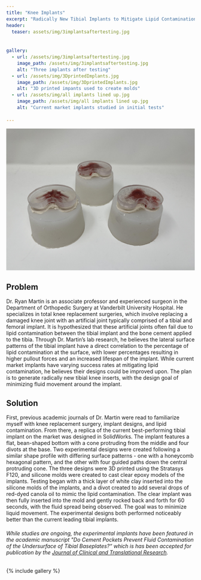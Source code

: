 ```yaml
---
title: "Knee Implants"
excerpt: "Radically New Tibial Implants to Mitigate Lipid Contamination"
header:
  teaser: assets/img/3implantsaftertesting.jpg


gallery:
  - url: /assets/img/3implantsaftertesting.jpg
    image_path: /assets/img/3implantsaftertesting.jpg
    alt: "Three implants after testing"
  - url: /assets/img/3DprintedImplants.jpg
    image_path: /assets/img/3DprintedImplants.jpg
    alt: "3D printed impants used to create molds"
  - url: /assets/img/all implants lined up.jpg
    image_path: /assets/img/all implants lined up.jpg
    alt: "Current market implants studied in initial tests"
  
---
```



<img src="/assets/img/3implantsaftertesting.jpg" alt="Philip Butcher" style="width:900px;"/>

## Problem

Dr. Ryan Martin is an associate professor and experienced surgeon in the Department of Orthopedic Surgery at Vanderbilt University Hospital. He specializes in total knee replacement surgeries, which involve replacing a damaged knee joint with an artificial joint typically comprised of a tibial and femoral implant. It is hypothesized that these artificial joints often fail due to lipid contamination between the tibial implant and the bone cement applied to the tibia. Through Dr. Martin’s lab research, he believes the lateral surface patterns of the tibial implant have a direct correlation to the percentage of lipid contamination at the surface, with lower percentages resulting in higher pullout forces and an increased lifespan of the implant. While current market implants have varying success rates at mitigating lipid contamination, he believes their designs could be improved upon. The plan is to generate radically new tibial knee inserts, with the design goal of minimizing fluid movement around the implant.



## Solution


First, previous academic journals of Dr. Martin were read to familiarize myself with knee replacement surgery, implant designs, and lipid contamination. From there, a replica of the current best-performing tibial implant on the market was designed in SolidWorks. The implant features a flat, bean-shaped bottom with a cone protruding from the middle and four divots at the base. Two experimental designs were created following a similar shape profile with differing surface patterns - one with a honeycomb hexagonal pattern, and the other with four guided paths down the central protruding cone. The three designs were 3D printed using the Stratasys F120, and silicone molds were created to cast clear epoxy models of the implants. Testing began with a thick layer of white clay inserted into the silicone molds of the implants, and a divot created to add several drops of red-dyed canola oil to mimic the lipid contamination. The clear implant was then fully inserted into the mold and gently rocked back and forth for 60 seconds, with the fluid spread being observed. The goal was to minimize liquid movement. The experimental designs both performed noticeably better than the current leading tibial implants. 

###### While studies are ongoing, the experimental implants have been featured in the academic manuscript "Do Cement Pockets Prevent Fluid Contamination of the Undersurface of Tibial Baseplates?“ which is has been accepted for publication by the [Journal of Clinical and Translational Research](https://www.jctres.com/media/filer_public/21/55/21553102-8ab8-4090-bd25-c4bf975f3d22/3_jctr_v10i4_005_-_proof_30_finalized.pdf).


{% include gallery %}
